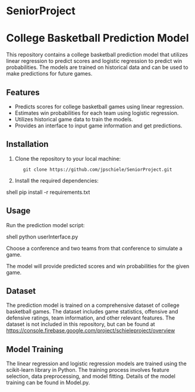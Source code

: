 # SeniorProject
# College Basketball Prediction Model
This repository contains a college basketball prediction model that utilizes linear regression to predict scores and logistic regression to predict win probabilities. The models are trained on historical data and can be used to make predictions for future games.

## Features

- Predicts scores for college basketball games using linear regression.
- Estimates win probabilities for each team using logistic regression.
- Utilizes historical game data to train the models.
- Provides an interface to input game information and get predictions.

## Installation

1. Clone the repository to your local machine:

   ```shell
      git clone https://github.com/jpschiele/SeniorProject.git

2. Install the required dependencies:

  shell
  pip install -r requirements.txt

## Usage

  Run the prediction model script:

  shell
  python userInterface.py

  Choose a conference and two teams from that conference to simulate a game.

  The model will provide predicted scores and win probabilities for the given game.

## Dataset

  The prediction model is trained on a comprehensive dataset of college basketball games. The dataset includes game statistics, offensive and defensive ratings,    team information, and other relevant features. The dataset is not included in this repository, but can be found at https://console.firebase.google.com/project/schieleproject/overview

## Model Training

  The linear regression and logistic regression models are trained using the scikit-learn library in Python. The training process involves feature selection, data preprocessing, and model fitting. Details of the model training can be found in Model.py.
